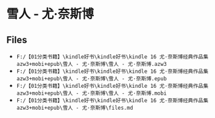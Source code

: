 # 雪人 - 尤·奈斯博

## Files

- `F:/【01分类书籍】\kindle好书\kindle好书\kindle 16 尤·奈斯博经典作品集 azw3+mobi+epub\雪人 - 尤·奈斯博\雪人 - 尤·奈斯博.azw3`
- `F:/【01分类书籍】\kindle好书\kindle好书\kindle 16 尤·奈斯博经典作品集 azw3+mobi+epub\雪人 - 尤·奈斯博\雪人 - 尤·奈斯博.epub`
- `F:/【01分类书籍】\kindle好书\kindle好书\kindle 16 尤·奈斯博经典作品集 azw3+mobi+epub\雪人 - 尤·奈斯博\雪人 - 尤·奈斯博.mobi`
- `F:/【01分类书籍】\kindle好书\kindle好书\kindle 16 尤·奈斯博经典作品集 azw3+mobi+epub\雪人 - 尤·奈斯博\files.md`
